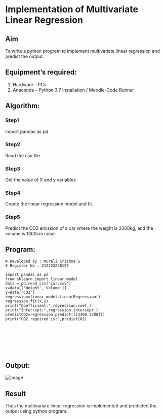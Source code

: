 # Implementation of Multivariate Linear Regression
## Aim
To write a python program to implement multivariate linear regression and predict the output.
## Equipment’s required:
1.	Hardware – PCs
2.	Anaconda – Python 3.7 Installation / Moodle-Code Runner
## Algorithm:
### Step1
import pandas as pd.






### Step2
Read the csv file.

### Step3

Get the value of X and y variables

### Step4
Create the linear regression model and fit.

### Step5

Predict the CO2 emission of a car where the weight is 2300kg, and the volume is 1300cm cube

## Program:
```
# Developed by : Murali Krishna S
# Register No : 212223230129

import pandas as pd 
from sklearn import linear_model
data = pd.read_csv('car.csv')
x=data[['Weight','Volume']]
y=data['CO2']
regression=linear_model.LinearRegression()
regression.fit(x,y)
print("Coefficient:",regression.coef_)
print("Intercept:",regression.intercept_)
predictCO2=regression.predict([[3300,1300]])
print("CO2 required is:",predictCO2)








```
## Output:
![image](https://github.com/Murali-Krishna0/Multivariate-Linear-Regression/assets/149054535/1977c2ee-b500-4102-aa66-712429f963ed)






## Result
Thus the multivariate linear regression is implemented and predicted the output using python program.
